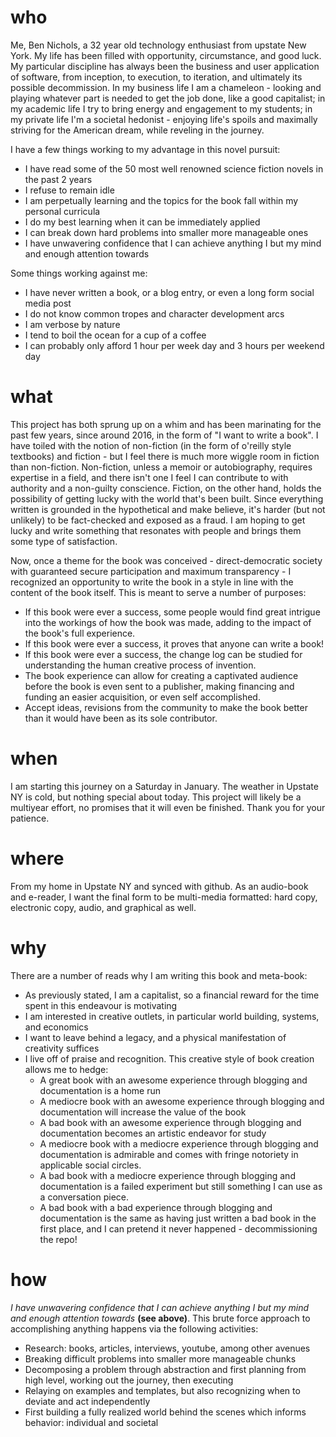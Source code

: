 # who
Me, Ben Nichols, a 32 year old technology enthusiast from upstate New York. My life has been filled with opportunity, circumstance, and good luck. My particular discipline has always been the business and user application of software, from inception, to execution, to iteration, and ultimately its possible decommission. In my business life I am a chameleon - looking and playing whatever part is needed to get the job done, like a good capitalist; in my academic life I try to bring energy and engagement to my students; in my private life I'm a societal hedonist - enjoying life's spoils and maximally striving for the American dream, while reveling in the journey.

I have a few things working to my advantage in this novel pursuit:
- I have read some of the 50 most well renowned science fiction novels in the past 2 years
- I refuse to remain idle
- I am perpetually learning and the topics for the book fall within my personal curricula
- I do my best learning when it can be immediately applied
- I can break down hard problems into smaller more manageable ones
- I have unwavering confidence that I can achieve anything I but my mind and enough attention towards

Some things working against me:
- I have never written a book, or a blog entry, or even a long form social media post
- I do not know common tropes and character development arcs
- I am verbose by nature
- I tend to boil the ocean for a cup of a coffee
- I can probably only afford 1 hour per week day and 3 hours per weekend day


# what
This project has both sprung up on a whim and has been marinating for the past few years, since around 2016, in the form of "I want to write a book". I have toiled with the notion of non-fiction (in the form of o'reilly style textbooks) and fiction - but I feel there is much more wiggle room in fiction than non-fiction. Non-fiction, unless a memoir or autobiography, requires expertise in a field, and there isn't one I feel I can contribute to with authority and a non-guilty conscience. Fiction, on the other hand, holds the possibility of getting lucky with the world that's been built. Since everything written is grounded in the hypothetical and make believe, it's harder (but not unlikely) to be fact-checked and exposed as a fraud. I am hoping to get lucky and write something that resonates with people and brings them some type of satisfaction.

Now, once a theme for the book was conceived - direct-democratic society with guaranteed secure participation and maximum transparency - I recognized an opportunity to write the book in a style in line with the content of the book itself. This is meant to serve a number of purposes:
- If this book were ever a success, some people would find great intrigue into the workings of how the book was made, adding to the impact of the book's full experience.
- If this book were ever a success, it proves that anyone can write a book!
- If this book were ever a success, the change log can be studied for understanding the human creative process of invention.
- The book experience can allow for creating a captivated audience before the book is even sent to a publisher, making financing and funding an easier acquisition, or even self accomplished.
- Accept ideas, revisions from the community to make the book better than it would have been as its sole contributor.


# when
I am starting this journey on a Saturday in January. The weather in Upstate NY is cold, but nothing special about today.
This project will likely be a multiyear effort, no promises that it will even be finished. Thank you for your patience.

# where
From my home in Upstate NY and synced with github. As an audio-book and e-reader, I want the final form to be multi-media formatted: hard copy, electronic copy, audio, and graphical as well.

# why
There are a number of reads why I am writing this book and meta-book:
- As previously stated, I am a capitalist, so a financial reward for the time spent in this endeavour is motivating
- I am interested in creative outlets, in particular world building, systems, and economics
- I want to leave behind a legacy, and a physical manifestation of creativity suffices
- I live off of praise and recognition. This creative style of book creation allows me to hedge:
    - A great book with an awesome experience through blogging and documentation is a home run
    - A mediocre book with an awesome experience through blogging and documentation will increase the value of the book
    - A bad book with an awesome experience through blogging and documentation becomes an artistic endeavor for study
    - A mediocre book with a mediocre experience through blogging and documentation is admirable and comes with fringe notoriety in applicable social circles.
    - A bad book with a mediocre experience through blogging and documentation is a failed experiment but still something I can use as a conversation piece.
    - A bad book with a bad experience through blogging and documentation is the same as having just written a bad book in the first place, and I can pretend it never happened - decommissioning the repo!

# how
<i>I have unwavering confidence that I can achieve anything I but my mind and enough attention towards</i> <b>(see above)</b>. This brute force approach to accomplishing anything happens via the following activities:
- Research: books, articles, interviews, youtube, among other avenues
- Breaking difficult problems into smaller more manageable chunks
- Decomposing a problem through abstraction and first planning from high level, working out the journey, then executing
- Relaying on examples and templates, but also recognizing when to deviate and act independently
- First building a fully realized world behind the scenes which informs behavior: individual and societal